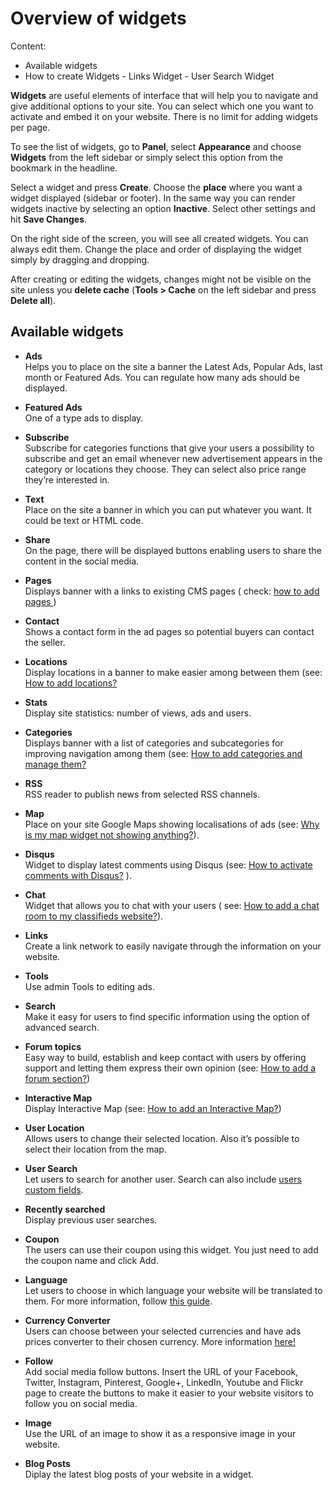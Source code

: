 # Overview of widgets
Content:
-   Available widgets
  -  How to create Widgets
    -   Links Widget
    -   User Search Widget

**Widgets**  are useful elements of interface that will help you to navigate and give additional options to your site. You can select which one you want to activate and embed it on your website. There is no limit for adding widgets per page.

To see the list of widgets, go to  **Panel**, select  **Appearance**  and choose **Widgets**  from the left sidebar or simply select this option from the bookmark in the headline.


Select a widget and press  **Create**. Choose the  **place**  where you want a widget displayed (sidebar or footer). In the same way you can render widgets inactive by selecting an option  **Inactive**. Select other settings and hit  **Save Changes**.

On the right side of the screen, you will see all created widgets. You can always edit them. Change the place and order of displaying the widget simply by dragging and dropping.

After creating or editing the widgets, changes might not be visible on the site unless you  **delete cache**  (**Tools > Cache**  on the left sidebar and press  **Delete all**).




 ## Available widgets

-   **Ads**  
    Helps you to place on the site a banner the Latest Ads, Popular Ads, last month or Featured Ads. You can regulate how many ads should be displayed.  
    
-   **Featured Ads**  
    One of a type ads to display.  
    
-   **Subscribe**  
    Subscribe for categories functions that give your users a possibility to subscribe and get an email whenever new advertisement appears in the category or locations they choose. They can select also price range they’re interested in.  
    
-   **Text**  
    Place on the site a banner in which you can put whatever you want. It could be text or HTML code.  
    
-   **Share**  
    On the page, there will be displayed buttons enabling users to share the content in the social media.  
    
-   **Pages**  
    Displays banner with a links to existing CMS pages ( check: [how to add pages ](Content-Add-pages.md) )
    
-   **Contact**  
    Shows a contact form in the ad pages so potential buyers can contact the seller.  
    
-   **Locations**  
    Display locations in a banner to make easier among between them (see: [How to add locations?](Classifieds-add-location.md)
    
-   **Stats**  
    Display site statistics: number of views, ads and users.  
    
-   **Categories**  
    Displays banner with a list of categories and subcategories for improving navigation among them (see: [How to add categories and manage them?](Classifieds-how-to-add-new-categories-and-manage-them.md) 
    
-   **RSS**  
    RSS reader to publish news from selected RSS channels.  
    
-   **Map**  
    Place on your site Google Maps showing localisations of ads (see: [Why is my map widget not showing anything?](https://docs.yclas.com/map-widget)).  
    
-   **Disqus**  
    Widget to display latest comments using Disqus (see: [How to activate comments with Disqus?](https://docs.yclas.com/how-to-activate-comments-with-disqus) ).  
    
-   **Chat**  
    Widget that allows you to chat with your users ( see:  [How to add a chat room to my classifieds website?](https://docs.yclas.com/add-chat-room-classifieds-website)).  
    
-   **Links**  
    Create a link network to easily navigate through the information on your website.  
    
-   **Tools**  
    Use admin Tools to editing ads.  
    
-   **Search**  
    Make it easy for users to find specific information using the option of advanced search.  
    
-   **Forum topics**  
    Easy way to build, establish and keep contact with users by offering support and letting them express their own opinion (see: [How to add a forum section?](https://docs.yclas.com/add-forums-section))  
    
-   **Interactive Map**  
    Display Interactive Map (see:  [How to add an Interactive Map?](https://docs.yclas.com/how-to-add-interactive-map))
-   **User Location**  
    Allows users to change their selected location. Also it’s possible to select their location from the map.
-   **User Search**  
    Let users to search for another user. Search can also include  [users custom fields](https://docs.yclas.com/users-custom-fields/).
-   **Recently searched**  
    Display previous user searches.
-   **Coupon**  
    The users can use their coupon using this widget. You just need to add the coupon name and click Add.
-   **Language**  
    Let users to choose in which language your website will be translated to them. For more information, follow  [this guide](https://docs.yclas.com/languages-widget).
-   **Currency Converter**  
    Users can choose between your selected currencies and have ads prices converter to their chosen currency. More information  [here!](https://docs.yclas.com/currency-converter-widget)
-   **Follow**  
    Add social media follow buttons. Insert the URL of your Facebook, Twitter, Instagram, Pinterest, Google+, LinkedIn, Youtube and Flickr page to create the buttons to make it easier to your website visitors to follow you on social media.
-   **Image**  
    Use the URL of an image to show it as a responsive image in your website.
-   **Blog Posts**  
    Diplay the latest blog posts of your website in a widget.


